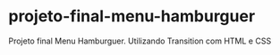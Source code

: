 # projeto-final-menu-hamburguer
Projeto final Menu Hamburguer. Utilizando Transition com HTML e CSS

